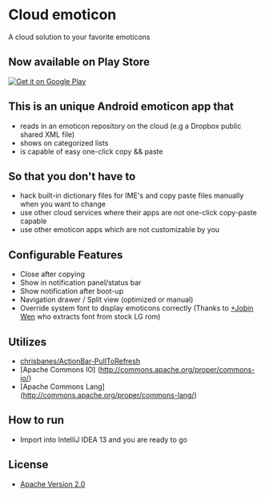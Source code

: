# Cloud emoticon

A cloud solution to your favorite emoticons

## Now available on Play Store
<a href="https://play.google.com/store/apps/details?id=org.ktachibana.cloudemoji">
  <img alt="Get it on Google Play"
       src="https://developer.android.com/images/brand/en_generic_rgb_wo_60.png" />
</a>

## This is an unique Android emoticon app that
* reads in an emoticon repository on the cloud (e.g a Dropbox public shared XML file)
* shows on categorized lists
* is capable of easy one-click copy && paste

## So that you don't have to
* hack built-in dictionary files for IME's and copy paste files manually when you want to change
* use other cloud services where their apps are not one-click copy-paste capable
* use other emoticon apps which are not customizable by you

## Configurable Features
* Close after copying
* Show in notification panel/status bar
* Show notification after boot-up
* Navigation drawer / Split view (optimized or manual)
* Override system font to display emoticons correctly
    (Thanks to [+Jobin Wen](https://plus.google.com/u/0/+HaoyuWen) who extracts font from stock LG rom)

## Utilizes
* [chrisbanes/ActionBar-PullToRefresh](https://github.com/chrisbanes/ActionBar-PullToRefresh)
* [Apache Commons IO] (http://commons.apache.org/proper/commons-io/)
* [Apache Commons Lang] (http://commons.apache.org/proper/commons-lang/)

## How to run
* Import into IntelliJ IDEA 13 and you are ready to go

## License
* [Apache Version 2.0](http://www.apache.org/licenses/LICENSE-2.0)
